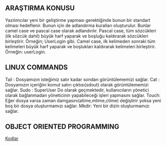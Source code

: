 ## ARAŞTIRMA KONUSU
Yazılımcılar yeni bir geliştirme yapması gerektiğinde bunun bir standart olması hedeflenir. Bunun için de adlandırma kuralları oluşturulur. Bunlar camel case ve pascal case olarak adlandırılır. Pascal case, tüm sözcükleri (ilk sözcük dahil) büyük harf yaparak ve boşluğu kaldırarak sözcükleri birleştirir. Örneğin; UserLogin gibi. Camel case, ilk kelimeden sonraki tüm kelimeleri büyük harf yaparak ve boşlukları kaldırarak kelimeleri birleştirir. Örneğin: userLogin.

## LINUX COMMANDS

Tail : Dosyamızın isteğimiz satır kadar sondan görüntülememizi sağlar.
Cat : Dosyamızın içeriğini komut satırı çıktısı(sdout) olarak görüntülememizi sağlar.
Sudo : SuperUser Do olarak geçmektedir, kullanıcıların yönetici olarak bağlanmadan yöneticinin yapabileceği işleri yapmasını sağlar.
Touch: Eğer dosya varsa zaman damgasını(atime,mtime,ctime) değiştirir yoksa yeni boş bir dosya oluşturmamızı sağlar.
Mkdir: Yeni bir dizin oluşturmamızı sağlar.

## OBJECT ORIENTED PROGRAMMING
[Kodlar](https://github.com/EnUygunPatikaBootCamp/week-2-enessaatess/blob/main/vehicle.php)